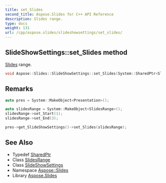 ```yaml
---
title: set_Slides
second_title: Aspose.Slides for C++ API Reference
description: Slides range.
type: docs
weight: 131
url: /cpp/aspose.slides/slideshowsettings/set_slides/
---
```

## SlideShowSettings::set_Slides method


[Slides](../../) range.

```cpp
void Aspose::Slides::SlideShowSettings::set_Slides(System::SharedPtr<SlidesRange> value)
```

## Remarks



```cpp
auto pres = System::MakeObject<Presentation>();

auto slidesRange = System::MakeObject<SlidesRange>();
slidesRange->set_Start(1);
slidesRange->set_End(3);

pres->get_SlideShowSettings()->set_Slides(slidesRange);
```




## See Also

* Typedef [SharedPtr](../../../system/sharedptr/)
* Class [SlidesRange](../../slidesrange/)
* Class [SlideShowSettings](../)
* Namespace [Aspose::Slides](../../)
* Library [Aspose.Slides](../../../)
